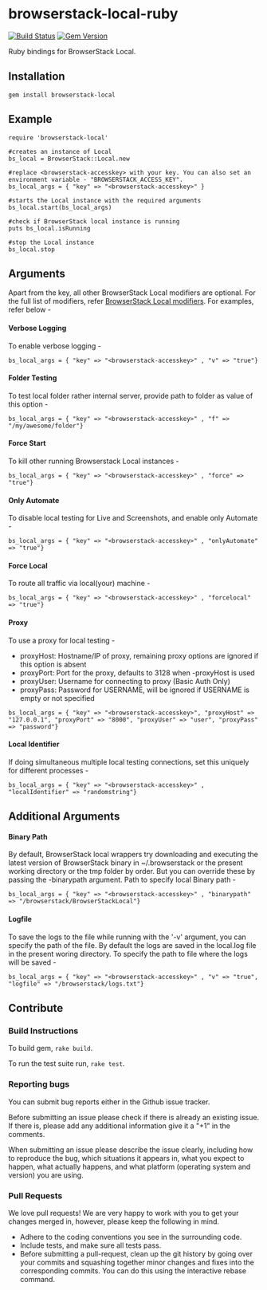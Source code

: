 # browserstack-local-ruby

[![Build Status](https://travis-ci.org/browserstack/browserstack-local-ruby.svg?branch=master)](https://travis-ci.org/browserstack/browserstack-local-ruby) [![Gem Version](https://badge.fury.io/rb/browserstack-local.svg)](https://badge.fury.io/rb/browserstack-local)

Ruby bindings for BrowserStack Local.

## Installation

```
gem install browserstack-local
```

## Example

```
require 'browserstack-local'

#creates an instance of Local
bs_local = BrowserStack::Local.new

#replace <browserstack-accesskey> with your key. You can also set an environment variable - "BROWSERSTACK_ACCESS_KEY".
bs_local_args = { "key" => "<browserstack-accesskey>" }

#starts the Local instance with the required arguments
bs_local.start(bs_local_args)

#check if BrowserStack local instance is running
puts bs_local.isRunning

#stop the Local instance
bs_local.stop

```

## Arguments

Apart from the key, all other BrowserStack Local modifiers are optional. For the full list of modifiers, refer [BrowserStack Local modifiers](https://www.browserstack.com/local-testing#modifiers). For examples, refer below -  

#### Verbose Logging
To enable verbose logging - 
```
bs_local_args = { "key" => "<browserstack-accesskey>" , "v" => "true"}
```

#### Folder Testing
To test local folder rather internal server, provide path to folder as value of this option - 
```
bs_local_args = { "key" => "<browserstack-accesskey>" , "f" => "/my/awesome/folder"}
```

#### Force Start 
To kill other running Browserstack Local instances - 
```
bs_local_args = { "key" => "<browserstack-accesskey>" , "force" => "true"}
```

#### Only Automate
To disable local testing for Live and Screenshots, and enable only Automate - 
```
bs_local_args = { "key" => "<browserstack-accesskey>" , "onlyAutomate" => "true"}
```

#### Force Local
To route all traffic via local(your) machine - 
```
bs_local_args = { "key" => "<browserstack-accesskey>" , "forcelocal" => "true"}
```

#### Proxy
To use a proxy for local testing -  

* proxyHost: Hostname/IP of proxy, remaining proxy options are ignored if this option is absent
* proxyPort: Port for the proxy, defaults to 3128 when -proxyHost is used
* proxyUser: Username for connecting to proxy (Basic Auth Only)
* proxyPass: Password for USERNAME, will be ignored if USERNAME is empty or not specified

```
bs_local_args = { "key" => "<browserstack-accesskey>", "proxyHost" => "127.0.0.1", "proxyPort" => "8000", "proxyUser" => "user", "proxyPass" => "password"}
```

#### Local Identifier
If doing simultaneous multiple local testing connections, set this uniquely for different processes - 
```
bs_local_args = { "key" => "<browserstack-accesskey>" , "localIdentifier" => "randomstring"}
```

## Additional Arguments

#### Binary Path

By default, BrowserStack local wrappers try downloading and executing the latest version of BrowserStack binary in ~/.browserstack or the present working directory or the tmp folder by order. But you can override these by passing the -binarypath argument.
Path to specify local Binary path -
```
bs_local_args = { "key" => "<browserstack-accesskey>" , "binarypath" => "/browserstack/BrowserStackLocal"}
```

#### Logfile
To save the logs to the file while running with the '-v' argument, you can specify the path of the file. By default the logs are saved in the local.log file in the present woring directory. 
To specify the path to file where the logs will be saved - 
```
bs_local_args = { "key" => "<browserstack-accesskey>" , "v" => "true", "logfile" => "/browserstack/logs.txt"}
```

## Contribute

### Build Instructions

To build gem, `rake build`.

To run the test suite run, `rake test`.

### Reporting bugs

You can submit bug reports either in the Github issue tracker.

Before submitting an issue please check if there is already an existing issue. If there is, please add any additional information give it a "+1" in the comments.

When submitting an issue please describe the issue clearly, including how to reproduce the bug, which situations it appears in, what you expect to happen, what actually happens, and what platform (operating system and version) you are using.

### Pull Requests

We love pull requests! We are very happy to work with you to get your changes merged in, however, please keep the following in mind.

* Adhere to the coding conventions you see in the surrounding code.
* Include tests, and make sure all tests pass.
* Before submitting a pull-request, clean up the git history by going over your commits and squashing together minor changes and fixes into the corresponding commits. You can do this using the interactive rebase command.
